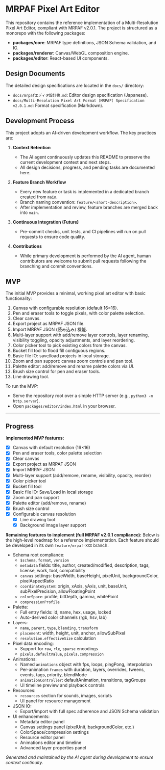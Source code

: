  # MRPAF Pixel Art Editor

 This repository contains the reference implementation of a Multi-Resolution Pixel Art Editor, compliant with MRPAF v2.0.1.
 The project is structured as a monorepo with the following packages:

 - **packages/core**: MRPAF type definitions, JSON Schema validation, and IO.
 - **packages/renderer**: Canvas/WebGL composition engine.
 - **packages/editor**: React-based UI components.

 ## Design Documents

 The detailed design specifications are located in the `docs/` directory:

 - `docs/mrpafエディタ設計書.md`: Editor design specification (Japanese).
 - `docs/Multi-Resolution Pixel Art Format (MRPAF) Specification v2.0.1.md`: Format specification (Markdown).

 ## Development Process

 This project adopts an AI-driven development workflow. The key practices are:

 1. **Context Retention**
    - The AI agent continuously updates this README to preserve the current development context and next steps.
    - All design decisions, progress, and pending tasks are documented here.

 2. **Feature Branch Workflow**
    - Every new feature or task is implemented in a dedicated branch created from `main`.
    - Branch naming convention: `feature/<short-description>`.
    - After implementation and review, feature branches are merged back into `main`.

 3. **Continuous Integration (Future)**
    - Pre-commit checks, unit tests, and CI pipelines will run on pull requests to ensure code quality.

 4. **Contributions**
    - While primary development is performed by the AI agent, human contributors are welcome to submit pull requests following the branching and commit conventions.

 ## MVP

 The initial MVP provides a minimal, working pixel art editor with basic functionality:
1. Canvas with configurable resolution (default 16×16).
2. Pen and eraser tools to toggle pixels, with color palette selection.
3. Clear canvas.
4. Export project as MRPAF JSON file.
5. Import MRPAF JSON (読み込み) 機能.
6. Multi-layer support with add/remove layer controls, layer renaming, visibility toggling, opacity adjustments, and layer reordering.
7. Color picker tool to pick existing colors from the canvas.
8. Bucket fill tool to flood fill contiguous regions.
9. Basic file IO: save/load projects in local storage.
10. Zoom and pan support: canvas zoom controls and pan tool.
11. Palette editor: add/remove and rename palette colors via UI.
12. Brush size control for pen and eraser tools.
13. Line drawing tool.

 To run the MVP:
 - Serve the repository root over a simple HTTP server (e.g., `python3 -m http.server`).
 - Open `packages/editor/index.html` in your browser.


 ---

 ## Progress

 **Implemented MVP features:**
 - [x] Canvas with default resolution (16×16)
 - [x] Pen and eraser tools, color palette selection
 - [x] Clear canvas
 - [x] Export project as MRPAF JSON
 - [x] Import MRPAF JSON
 - [x] Multi-layer support (add/remove, rename, visibility, opacity, reorder)
 - [x] Color picker tool
 - [x] Bucket fill tool
 - [x] Basic file IO: Save/Load in local storage
 - [x] Zoom and pan support
 - [x] Palette editor (add/remove, rename)
- [x] Brush size control
- [x] Configurable canvas resolution
  - [x] Line drawing tool
  - [x] Background image layer support

**Remaining features to implement (full MRPAF v2.0.1 compliance):**
Below is the high-level roadmap for a reference implementation. Each feature should be developed in its own `feature/mrpaf-XXX` branch.

- Schema root compliance:
  - `$schema`, `format`, `version`
  - `metadata` fields: title, author, created/modified, description, tags, license, work, tool, compatibility
  - `canvas` settings: baseWidth, baseHeight, pixelUnit, backgroundColor, pixelAspectRatio
  - `coordinateSystem`: origin, xAxis, yAxis, unit, baseUnit, subPixelPrecision, allowFloatingPoint
  - `colorSpace`: profile, bitDepth, gamma, whitePoint
  - `compressionProfile`
- Palette:
  - Full entry fields: id, name, hex, usage, locked
  - Auto-derived color channels (rgb, hsv, lab)
- Layers:
  - `name`, `parent`, `type`, `blending`, `transform`
  - `placement`: width, height, unit, anchor, allowSubPixel
  - `resolution.effectiveSize` calculation
- Pixel data encoding:
  - Support for `raw`, `rle`, `sparse` encodings
  - `pixels.defaultValue`, `pixels.compression`
- Animations:
  - Named `animations` object with fps, loops, pingPong, interpolation
  - Per-animation `frames` with duration, layers, overrides, tweens, events, tags, priority, blendMode
  - `animationController`: defaultAnimation, transitions, tagGroups
  - UI timeline preview and playback controls
- Resources:
  - `resources` section for sounds, images, scripts
  - UI panel for resource management
- JSON IO:
  - Export/import with full spec adherence and JSON Schema validation
- UI enhancements:
  - Metadata editor panel
  - Canvas settings panel (pixelUnit, backgroundColor, etc.)
  - ColorSpace/compression settings
  - Resource editor panel
  - Animations editor and timeline
  - Advanced layer properties panel
 
 *Generated and maintained by the AI agent during development to ensure context continuity.*
